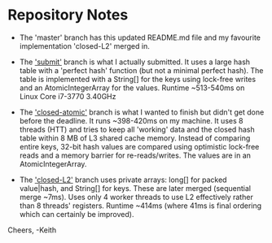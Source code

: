Repository Notes
================
- The 'master' branch has this updated README.md file and my favourite implementation 'closed-L2' merged in.

- The ['submit'](https://github.com/karmakaze/2013-coding-contest/tree/submit) branch is what I actually submitted. It uses a large hash table with a 'perfect hash' function (but not a minimal perfect hash). The table is implemented with a String[] for the keys using lock-free writes and an AtomicIntegerArray for the values. Runtime ~513-540ms on Linux Core i7-3770 3.40GHz

- The ['closed-atomic'](https://github.com/karmakaze/2013-coding-contest/tree/closed-atomic) branch is what I wanted to finish but didn't get done before the deadline. It runs ~398-420ms on my machine. It uses 8 threads (HTT) and tries to keep all 'working' data and the closed hash table within 8 MB of L3 shared cache memory. Instead of comparing entire keys, 32-bit hash values are compared using optimistic lock-free reads and a memory barrier for re-reads/writes. The values are in an AtomicIntegerArray.

- The ['closed-L2'](https://github.com/karmakaze/2013-coding-contest/tree/closed-L2) branch uses private arrays: long[] for packed value|hash, and String[] for keys. These are later merged (sequential merge ~7ms). Uses only 4 worker threads to use L2 effectively rather than 8 threads' registers. Runtime ~414ms (where 41ms is final ordering which can certainly be improved).

Cheers,
-Keith
